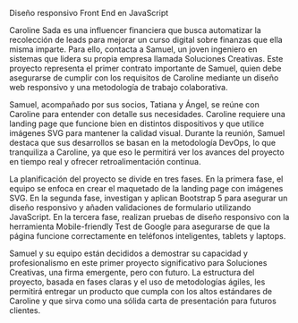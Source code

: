Diseño responsivo Front End en JavaScript

Caroline Sada es una influencer financiera que busca automatizar la recolección de leads para mejorar un curso digital sobre finanzas que ella misma imparte. Para ello, contacta a Samuel, un joven ingeniero en sistemas que lidera su propia empresa llamada Soluciones Creativas. Este proyecto representa el primer contrato importante de Samuel, quien debe asegurarse de cumplir con los requisitos de Caroline mediante un diseño web responsivo y una metodología de trabajo colaborativa.

Samuel, acompañado por sus socios, Tatiana y Ángel, se reúne con Caroline para entender con detalle sus necesidades. Caroline requiere una landing page que funcione bien en distintos dispositivos y que utilice imágenes SVG para mantener la calidad visual. Durante la reunión, Samuel destaca que sus desarrollos se basan en la metodología DevOps, lo que tranquiliza a Caroline, ya que eso le permitirá ver los avances del proyecto en tiempo real y ofrecer retroalimentación continua.

La planificación del proyecto se divide en tres fases. En la primera fase, el equipo se enfoca en crear el maquetado de la landing page con imágenes SVG. En la segunda fase, investigan y aplican Bootstrap 5 para asegurar un diseño responsivo y añaden validaciones de formulario utilizando JavaScript. En la tercera fase, realizan pruebas de diseño responsivo con la herramienta Mobile-friendly Test de Google para asegurarse de que la página funcione correctamente en teléfonos inteligentes, tablets y laptops.

Samuel y su equipo están decididos a demostrar su capacidad y profesionalismo en este primer proyecto significativo para Soluciones Creativas, una firma emergente, pero con futuro. La estructura del proyecto, basada en fases claras y el uso de metodologías ágiles, les permitirá entregar un producto que cumpla con los altos estándares de Caroline y que sirva como una sólida carta de presentación para futuros clientes.
